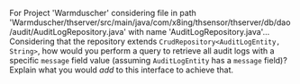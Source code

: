 For Project 'Warmduscher' considering file in path 'Warmduscher/thserver/src/main/java/com/x8ing/thsensor/thserver/db/dao/audit/AuditLogRepository.java' with name 'AuditLogRepository.java'... 
Considering that the repository extends `CrudRepository<AuditLogEntity, String>`, how would you perform a query to retrieve all audit logs with a specific `message` field value (assuming `AuditLogEntity` has a `message` field)?  Explain what you would *add* to this interface to achieve that.
